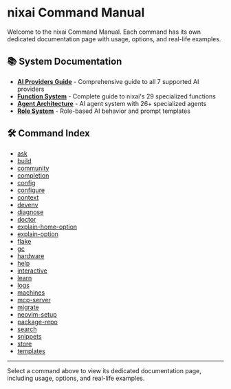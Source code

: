 # nixai Command Manual

Welcome to the nixai Command Manual. Each command has its own dedicated documentation page with usage, options, and real-life examples.

## 📚 System Documentation

- [**AI Providers Guide**](ai-providers.md) - Comprehensive guide to all 7 supported AI providers
- [**Function System**](functions.md) - Complete guide to nixai's 29 specialized functions
- [**Agent Architecture**](agents.md) - AI agent system with 26+ specialized agents
- [**Role System**](roles.md) - Role-based AI behavior and prompt templates

## 🛠️ Command Index

- [ask](ask.md)
- [build](build.md)
- [community](community.md)
- [completion](completion.md)
- [config](config.md)
- [configure](configure.md)
- [context](context.md)
- [devenv](devenv.md)
- [diagnose](diagnose.md)
- [doctor](doctor.md)
- [explain-home-option](explain-home-option.md)
- [explain-option](explain-option.md)
- [flake](flake.md)
- [gc](gc.md)
- [hardware](hardware.md)
- [help](help.md)
- [interactive](interactive.md)
- [learn](learn.md)
- [logs](logs.md)
- [machines](machines.md)
- [mcp-server](mcp-server.md)
- [migrate](migrate.md)
- [neovim-setup](neovim-setup.md)
- [package-repo](package-repo.md)
- [search](search.md)
- [snippets](snippets.md)
- [store](store.md)
- [templates](templates.md)

---

Select a command above to view its dedicated documentation page, including usage, options, and real-life examples.
